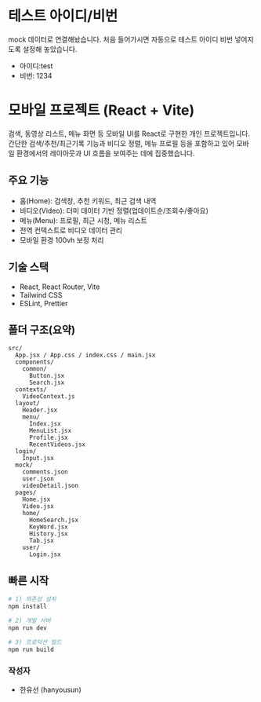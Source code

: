 # 테스트 아이디/비번

mock 데이터로 연결해놨습니다. 처음 들어가시면 자동으로 테스트 아이디 비번 넣어지도록 설정해 놓았습니다.

- 아이디:test
- 비번: 1234

# 모바일 프로젝트 (React + Vite)

검색, 동영상 리스트, 메뉴 화면 등 모바일 UI를 React로 구현한 개인 프로젝트입니다.  
간단한 검색/추천/최근기록 기능과 비디오 정렬, 메뉴 프로필 등을 포함하고 있어 모바일 환경에서의 레이아웃과 UI 흐름을 보여주는 데에 집중했습니다.

## 주요 기능

- 홈(Home): 검색창, 추천 키워드, 최근 검색 내역
- 비디오(Video): 더미 데이터 기반 정렬(업데이트순/조회수/좋아요)
- 메뉴(Menu): 프로필, 최근 시청, 메뉴 리스트
- 전역 컨텍스트로 비디오 데이터 관리
- 모바일 환경 100vh 보정 처리

## 기술 스택

- React, React Router, Vite
- Tailwind CSS
- ESLint, Prettier

## 폴더 구조(요약)

```
src/
  App.jsx / App.css / index.css / main.jsx
  components/
    common/
      Button.jsx
      Search.jsx
  contexts/
    VideoContext.js
  layout/
    Header.jsx
    menu/
      Index.jsx
      MenuList.jsx
      Profile.jsx
      RecentVideos.jsx
  login/
    Input.jsx
  mock/
    comments.json
    user.json
    videoDetail.json
  pages/
    Home.jsx
    Video.jsx
    home/
      HomeSearch.jsx
      KeyWord.jsx
      History.jsx
      Tab.jsx
    user/
      Login.jsx
```

## 빠른 시작

```bash
# 1) 의존성 설치
npm install

# 2) 개발 서버
npm run dev

# 3) 프로덕션 빌드
npm run build

```

### 작성자

- 한유선 (hanyousun)
